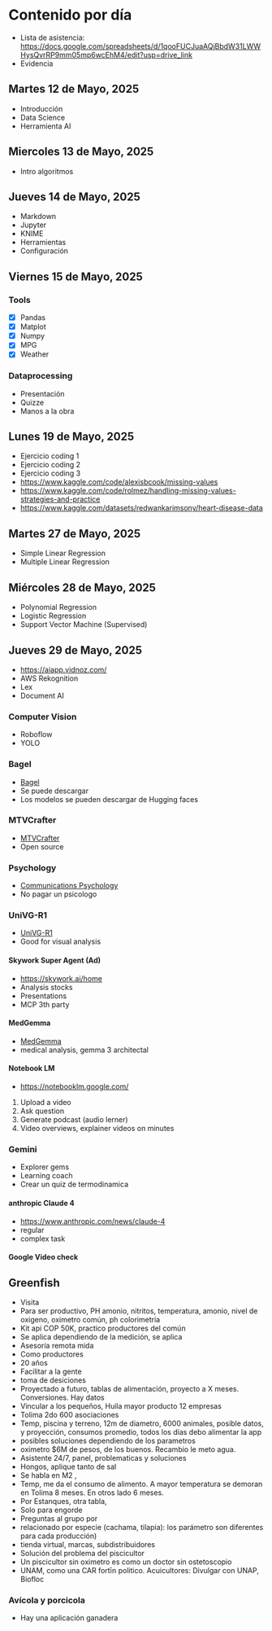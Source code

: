 # Contenido por día

- Lista de asistencia: <https://docs.google.com/spreadsheets/d/1qooFUCJuaAQjBbdW31LWWHysQvrRP9mm05mp6wcEhM4/edit?usp=drive_link>
- Evidencia

## Martes 12 de Mayo, 2025

- Introducción
- Data Science
- Herramienta AI

## Miercoles 13 de Mayo, 2025

- Intro algoritmos

## Jueves 14 de Mayo, 2025

- Markdown
- Jupyter
- KNIME
- Herramientas
- Configuración

## Viernes 15 de Mayo, 2025

### Tools

- [x] Pandas
- [x] Matplot
- [x] Numpy
- [x] MPG
- [x] Weather

### Dataprocessing

- Presentación
- Quizze
- Manos a la obra

## Lunes 19 de Mayo, 2025

- Ejercicio coding 1
- Ejercicio coding 2
- Ejercicio coding 3
- <https://www.kaggle.com/code/alexisbcook/missing-values>
- <https://www.kaggle.com/code/rolmez/handling-missing-values-strategies-and-practice>
- <https://www.kaggle.com/datasets/redwankarimsony/heart-disease-data>

## Martes 27 de Mayo, 2025

- Simple Linear Regression
- Multiple Linear Regression

## Miércoles 28 de Mayo, 2025

- Polynomial Regression
- Logistic Regression
- Support Vector Machine (Supervised)

## Jueves 29 de Mayo, 2025

- <https://aiapp.vidnoz.com/>
- AWS Rekognition
- Lex
- Document AI

### Computer Vision

- Roboflow
- YOLO


### Bagel

- [Bagel](https://bagel-ai.org/)
- Se puede descargar
- Los modelos se pueden descargar de Hugging faces

### MTVCrafter

- [MTVCrafter](https://github.com/DINGYANB/MTVCrafter)
- Open source

### Psychology

- [Communications Psychology](https://www.nature.com/articles/s44271-025-00258-x)
- No pagar un psicologo

### UniVG-R1

- [UniVG-R1](https://amap-ml.github.io/UniVG-R1-page/)
- Good for visual analysis

#### Skywork Super Agent (Ad)

- <https://skywork.ai/home>
- Analysis stocks
- Presentations
- MCP 3th party

#### MedGemma

- [MedGemma](https://deepmind.google/models/gemma/medgemma/)
- medical analysis, gemma 3 architectal

#### Notebook LM

- <https://notebooklm.google.com/>

1. Upload a video
2. Ask question
3. Generate podcast (audio lerner)
4. Video overviews, explainer videos on minutes

### Gemini

- Explorer gems
- Learning coach
- Crear un quiz de termodinamica

#### anthropic Claude 4

- <https://www.anthropic.com/news/claude-4>
- regular
- complex task

#### Google Video check

## Greenfish

- Visita
- Para ser productivo, PH amonio, nitritos, temperatura, amonio, nivel de oxigeno, oximetro común, ph colorimetria
- Kit api COP 50K, practico productores del común
- Se aplica dependiendo de la medición, se aplica
- Asesoría remota mida
- Como productores
- 20 años
- Facilitar a la gente
- toma de desiciones
- Proyectado a futuro, tablas de alimentación, proyecto a X meses. Conversiones. Hay datos
- Vincular a los pequeños, Huila mayor producto 12 empresas
- Tolima 2do 600 asociaciones
- Temp, piscina y terreno, 12m de diametro, 6000 animales, posible datos, y proyección, consumos promedio, todos los días debo alimentar la app
- posibles soluciones dependiendo de los parametros
- oximetro $6M de pesos, de los buenos. Recambio le meto agua.
- Asistente 24/7, panel, problematicas y soluciones
- Hongos, aplique tanto de sal
- Se habla en M2 , 
- Temp, me da el consumo de alimento. A mayor temperatura se demoran en Tolima 8 meses. En otros lado 6 meses.
- Por Estanques, otra tabla, 
- Solo para engorde
- Preguntas al grupo por 
- relacionado por especie (cachama, tilapia): los parámetro son diferentes para cada producción)
- tienda virtual, marcas, subdistribuidores
- Solución del problema del piscicultor
- Un piscicultor sin oximetro es como un doctor sin ostetoscopio
- UNAM, como una CAR fortīn politico. Acuicultores: Divulgar con UNAP, Biofloc

### Avícola y porcicola

- Hay una aplicación ganadera


